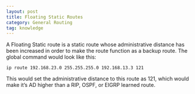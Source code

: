 ```yaml
---
layout: post
title: Floating Static Routes
category: General Routing
tag: knowledge
---
```

A Floating Static route is a static route whose administrative distance has been increased in order to make the route function as a backup route. The global command would look like this:
```
ip route 192.168.23.0 255.255.255.0 192.168.13.3 121
```
This would set the administrative distance to this route as 121, which would make it’s AD higher than a RIP, OSPF, or EIGRP learned route.